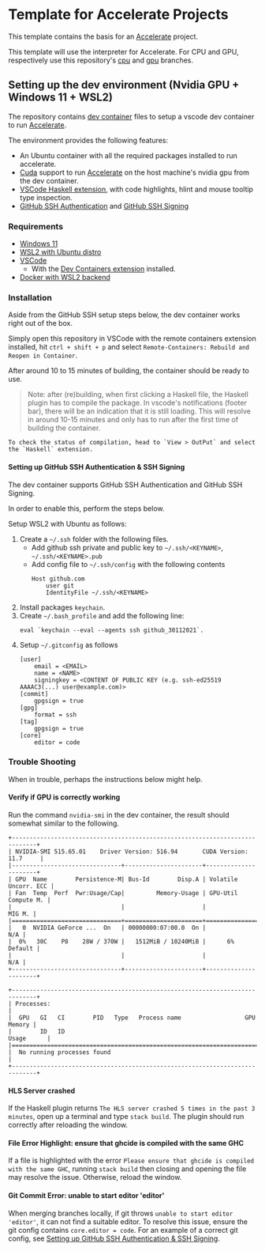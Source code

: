 # Template for Accelerate Projects
This template contains the basis for an [Accelerate](https://github.com/AccelerateHS/accelerate) project.

This template will use the interpreter for Accelerate. For CPU and GPU, respectively use this repository's [cpu](https://github.com/larsvansoest/template-accelerate/tree/cpu) and [gpu](https://github.com/larsvansoest/template-accelerate/tree/gpu) branches.

## Setting up the dev environment (Nvidia GPU + Windows 11 + WSL2)

The repository contains [dev container](https://code.visualstudio.com/docs/remote/containers) files to setup a vscode dev container to run [Accelerate](https://github.com/AccelerateHS/accelerate). 

The environment provides the following features:
- An Ubuntu container with all the required packages installed to run accelerate.
- [Cuda](https://docs.nvidia.com/cuda/wsl-user-guide/index.html) support to run [Accelerate](https://github.com/AccelerateHS/accelerate) on the host machine's nvidia gpu from the dev container.
- [VSCode Haskell extension](https://marketplace.visualstudio.com/items?itemName=haskell.haskell), with code highlights, hlint and mouse tooltip type inspection.
- [GitHub SSH Authentication](https://docs.github.com/en/authentication/connecting-to-github-with-ssh) and [GitHub SSH Signing](https://docs.github.com/en/authentication/managing-commit-signature-verification/signing-commits)

### Requirements
- [Windows 11](https://www.microsoft.com/en-us/windows/windows-11?r=1)
- [WSL2 with Ubuntu distro](https://docs.microsoft.com/en-us/windows/wsl/install)
- [VSCode](https://code.visualstudio.com/)
    - With the [Dev Containers extension](https://marketplace.visualstudio.com/items?itemName=ms-vscode-remote.remote-containers) installed.
- [Docker with WSL2 backend](https://www.docker.com/get-started/)

### Installation

Aside from the GitHub SSH setup steps below, the dev container works right out of the box.

Simply open this repository in VSCode with the remote containers extension installed, hit `ctrl + shift + p` and select `Remote-Containers: Rebuild and Reopen in Container`.

After around 10 to 15 minutes of building, the container should be ready to use.

> Note: after (re)building, when first clicking a Haskell file, the Haskell plugin has to compile the package. 
    In vscode's notifications (footer bar), there will be an indication that it is still loading. This will resolve in around 10-15 minutes and only has to run after the first time of building the container.

    To check the status of compilation, head to `View > OutPut` and select the `Haskell` extension.

#### Setting up GitHub SSH Authentication & SSH Signing
The dev container supports GitHub SSH Authentication and GitHub SSH Signing.

In order to enable this, perform the steps below.

Setup WSL2 with Ubuntu as follows:
1. Create a `~/.ssh` folder with the following files.
    - Add github ssh private and public key to `~/.ssh/<KEYNAME>`, `~/.ssh/<KEYNAME>.pub`
    - Add config file to `~/.ssh/config` with the following contents
        ```
        Host github.com
            user git
            IdentityFile ~/.ssh/<KEYNAME>
        ```
2. Install packages `keychain`.
3. Create `~/.bash_profile` and add the following line: 
    ```
    eval `keychain --eval --agents ssh github_30112021`. 
    ```
4. Setup `~/.gitconfig` as follows
    ```
    [user]
        email = <EMAIL>
        name = <NAME>
        signingkey = <CONTENT OF PUBLIC KEY (e.g. ssh-ed25519 AAAAC3(...) user@example.com)>
    [commit]
        gpgsign = true
    [gpg]
        format = ssh
    [tag]
        gpgsign = true
    [core]
	    editor = code
    ```

### Trouble Shooting
When in trouble, perhaps the instructions below might help.

#### Verify if GPU is correctly working
Run the command `nvidia-smi` in the dev container, the result should somewhat similar to the following.
```
+-----------------------------------------------------------------------------+
| NVIDIA-SMI 515.65.01    Driver Version: 516.94       CUDA Version: 11.7     |
|-------------------------------+----------------------+----------------------+
| GPU  Name        Persistence-M| Bus-Id        Disp.A | Volatile Uncorr. ECC |
| Fan  Temp  Perf  Pwr:Usage/Cap|         Memory-Usage | GPU-Util  Compute M. |
|                               |                      |               MIG M. |
|===============================+======================+======================|
|   0  NVIDIA GeForce ...  On   | 00000000:07:00.0  On |                  N/A |
|  0%   30C    P8    28W / 370W |   1512MiB / 10240MiB |      6%      Default |
|                               |                      |                  N/A |
+-------------------------------+----------------------+----------------------+
                                                                               
+-----------------------------------------------------------------------------+
| Processes:                                                                  |
|  GPU   GI   CI        PID   Type   Process name                  GPU Memory |
|        ID   ID                                                   Usage      |
|=============================================================================|
|  No running processes found                                                 |
+-----------------------------------------------------------------------------+
```

#### HLS Server crashed
If the Haskell plugin returns `The HLS server crashed 5 times in the past 3 minutes`, open up a terminal and type `stack build`. The plugin should run correctly after reloading the window.

#### File Error Highlight: ensure that ghcide is compiled with the same GHC
If a file is highlighted with the error `Please ensure that ghcide is compiled with the same GHC`, running `stack build` then closing and opening the file may resolve the issue. Otherwise, reload the window.

#### Git Commit Error: unable to start editor 'editor'
When merging branches locally, if git throws `unable to start editor 'editor'`, it can not find a suitable editor. To resolve this issue, ensure the git config contains `core.editor = code`. For an example of a correct git config, see [Setting up GitHub SSH Authentication & SSH Signing](#setting-up-github-ssh-authentication--ssh-signing).
